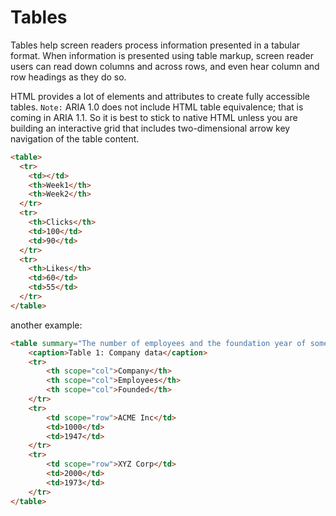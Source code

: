 # Tables

Tables help screen readers process information presented in a tabular format. When information is presented using table markup, screen reader users can read down columns and across rows, and even hear column and row headings as they do so.

HTML provides a lot of elements and attributes to create fully accessible tables. ``Note:`` ARIA 1.0 does not include HTML table equivalence; that is coming in ARIA 1.1. So it is best to stick to native HTML unless you are building an interactive grid that includes two-dimensional arrow key navigation of the table content.

```HTML
<table>
  <tr>
    <td></td>
    <th>Week1</th>
    <th>Week2</th>
  </tr>
  <tr>
    <th>Clicks</th>
    <td>100</td>
    <td>90</td>
  </tr>
  <tr>
    <th>Likes</th>
    <td>60</td>
    <td>55</td>
  </tr>
</table>
```

another example:

```HTML
<table summary="The number of employees and the foundation year of some imaginary companies.">
	<caption>Table 1: Company data</caption>
	<tr>
		<th scope="col">Company</th>
		<th scope="col">Employees</th>
		<th scope="col">Founded</th>
	</tr>
	<tr>
		<td scope="row">ACME Inc</td>
		<td>1000</td>
		<td>1947</td>
	</tr>
	<tr>
		<td scope="row">XYZ Corp</td>
		<td>2000</td>
		<td>1973</td>
	</tr>
</table>
```